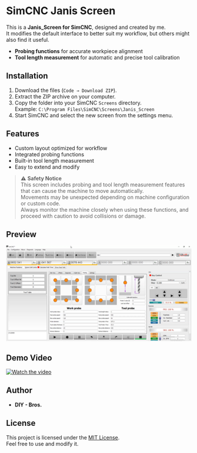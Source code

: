 # SimCNC Janis Screen

This is a **Janis_Screen for SimCNC**, designed and created by me.  
It modifies the default interface to better suit my workflow, but others might also find it useful.

- **Probing functions** for accurate workpiece alignment
- **Tool length measurement** for automatic and precise tool calibration

## Installation
1. Download the files (`Code → Download ZIP`).
2. Extract the ZIP archive on your computer.
3. Copy the folder into your SimCNC `Screens` directory.  
   Example: `C:\Program Files\SimCNC\Screens\Janis_Screen`
4. Start SimCNC and select the new screen from the settings menu.

## Features
- Custom layout optimized for workflow
- Integrated probing functions
- Built-in tool length measurement
- Easy to extend and modify

> ⚠️ **Safety Notice**  
> This screen includes probing and tool length measurement features that can cause the machine to move automatically.  
> Movements may be unexpected depending on machine configuration or custom code.  
> Always monitor the machine closely when using these functions, and proceed with caution to avoid collisions or damage.


## Preview
![Screen Preview](Screenshot_1.PNG)

## Demo Video
[![Watch the video](https://img.youtube.com/vi/-KXnHEx6aKk/0.jpg)](https://www.youtube.com/watch?v=-KXnHEx6aKk)


## Author
- **DIY - Bros.**

## License
This project is licensed under the [MIT License](LICENSE).  
Feel free to use and modify it.






